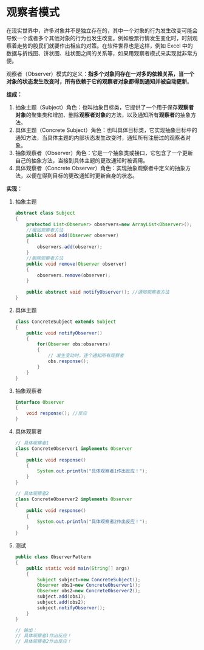 # 观察者模式

在现实世界中，许多对象并不是独立存在的，其中一个对象的行为发生改变可能会导致一个或者多个其他对象的行为也发生改变。例如股票行情发生变化时，时刻观察着走势的股民们就要作出相应的对策。在软件世界也是这样，例如 Excel 中的数据与折线图、饼状图、柱状图之间的关系等，如果用观察者模式来实现就非常方便。

观察者（Observer）模式的定义：**指多个对象间存在一对多的依赖关系，当一个对象的状态发生改变时，所有依赖于它的观察者对象都得到通知并被自动更新**。

**组成：**

1. 抽象主题（Subject）角色：也叫抽象目标类，它提供了一个用于保存**观察者对象**的聚集类和增加、删除**观察者对象**的方法，以及通知所有**观察者**的抽象方法。
2. 具体主题（Concrete  Subject）角色：也叫具体目标类，它实现抽象目标中的通知方法，当具体主题的内部状态发生改变时，通知所有注册过的观察者对象。
3. 抽象观察者（Observer）角色：它是一个抽象类或接口，它包含了一个更新自己的抽象方法，当接到具体主题的更改通知时被调用。
4. 具体观察者（Concrete Observer）角色：实现抽象观察者中定义的抽象方法，以便在得到目标的更改通知时更新自身的状态。

**实现：**

1. 抽象主题

   ```java
   abstract class Subject
   {
       protected List<Observer> observers=new ArrayList<Observer>();   
       //增加观察者方法
       public void add(Observer observer)
       {
           observers.add(observer);
       }    
       //删除观察者方法
       public void remove(Observer observer)
       {
           observers.remove(observer);
       }
       
       public abstract void notifyObserver(); //通知观察者方法
   }
   ```

2. 具体主题

   ```java
   class ConcreteSubject extends Subject
   {
       public void notifyObserver()
       {
           for(Observer obs:observers)
           {	
               // 发生变动时，逐个通知所有观察者
               obs.response();
           }
       }          
   }
   ```

3. 抽象观察者

   ```java
   interface Observer
   {
       void response(); //反应
   }
   ```

4. 具体观察者

   ```java
   // 具体观察者1
   class ConcreteObserver1 implements Observer
   {
       public void response()
       {
           System.out.println("具体观察者1作出反应！");
       }
   }
   ```

   ```java
   // 具体观察者2
   class ConcreteObserver2 implements Observer
   {
       public void response()
       {
           System.out.println("具体观察者2作出反应！");
       }
   }
   ```

5. 测试

   ```java
   public class ObserverPattern
   {
       public static void main(String[] args)
       {
           Subject subject=new ConcreteSubject();
           Observer obs1=new ConcreteObserver1();
           Observer obs2=new ConcreteObserver2();
           subject.add(obs1);
           subject.add(obs2);
           subject.notifyObserver();
       }
   }
   
   // 输出：
   // 具体观察者1作出反应！
   // 具体观察者2作出反应！
   ```

   

